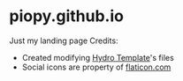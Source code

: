 # piopy.github.io
Just my landing page
Credits:
 - Created modifying [Hydro Template](https://templatemo.com/tm-509-hydro)'s files
 - Social icons are property of [flaticon.com](http://flaticon.com)
